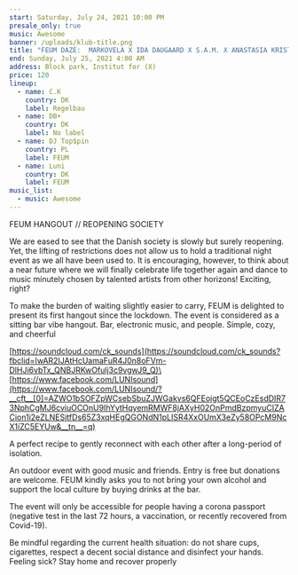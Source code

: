 ```yaml
---
start: Saturday, July 24, 2021 10:00 PM
presale_only: true
music: Awesome
banner: /uploads/klub-title.png
title: "FEUM DAZE:  MARKOVELA X IDA DAUGAARD X S.A.M. X ANASTASIA KRISTENSEN"
end: Sunday, July 25, 2021 4:00 AM
address: Block park, Institut for (X)
price: 120
lineup:
  - name: C.K
    country: DK
    label: Regelbau
  - name: DB+
    country: DK
    label: No label
  - name: DJ Top$pin
    country: PL
    label: FEUM
  - name: Luni
    country: DK
    label: FEUM
music_list:
  - music: Awesome
---
```

FEUM HANGOUT // REOPENING SOCIETY

We are eased to see that the Danish society is slowly but surely reopening. Yet, the lifting of restrictions does not allow us to hold a traditional night event as we all have been used to. It is encouraging, however, to think about a near future where we will finally celebrate life together again and dance to music minutely chosen by talented artists from other horizons! Exciting, right?

To make the burden of waiting slightly easier to carry, FEUM is delighted to present its first hangout since the lockdown. The event is considered as a sitting bar vibe hangout. Bar, electronic music, and people. Simple, cozy, and cheerful

[https://soundcloud.com/ck_sounds](https://soundcloud.com/ck_sounds?fbclid=IwAR2IJAtHcUamaFuR4J0n8oFVm-DlHJi6vbTx_QNBJRKwOfulj3c9vgwJ9_Q)\
[https://www.facebook.com/LUNIsound](https://www.facebook.com/LUNIsound/?__cft__[0]=AZWO1bSOFZpWCsebSbuZJWGakvs6QFEojgt5QCEoCzEsdDIR73NphCgMJ6cviuOCOnU9IhYytHqyemRMWF8jAXyH02OnPmdBzpmyuCIZACion1i2eZLNESjtfDs65Z3xqHEgQGONdN1pLISR4XxOUmX3eZy58OPcM9NcX1iZC5EYUw&__tn__=q)

A perfect recipe to gently reconnect with each other after a long-period of isolation.

An outdoor event with good music and friends. Entry is free but donations are welcome. FEUM kindly asks you to not bring your own alcohol and support the local culture by buying drinks at the bar.

The event will only be accessible for people having a corona passport (negative test in the last 72 hours, a vaccination, or recently recovered from Covid-19).

Be mindful regarding the current health situation: do not share cups, cigarettes, respect a decent social distance and disinfect your hands. Feeling sick? Stay home and recover properly